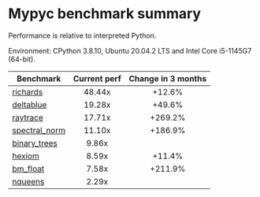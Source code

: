 # Mypyc benchmark summary

Performance is relative to interpreted Python.

Environment: CPython 3.8.10, Ubuntu 20.04.2 LTS and Intel Core i5-1145G7 (64-bit).

| Benchmark | Current perf | Change in 3 months |
| --- | :---: | :---: |
| [richards](benchmarks/richards.md) | 48.44x | +12.6% |
| [deltablue](benchmarks/deltablue.md) | 19.28x | +49.6% |
| [raytrace](benchmarks/raytrace.md) | 17.71x | +269.2% |
| [spectral_norm](benchmarks/spectral_norm.md) | 11.10x | +186.9% |
| [binary_trees](benchmarks/binary_trees.md) | 9.86x |  |
| [hexiom](benchmarks/hexiom.md) | 8.59x | +11.4% |
| [bm_float](benchmarks/bm_float.md) | 7.58x | +211.9% |
| [nqueens](benchmarks/nqueens.md) | 2.29x |  |
